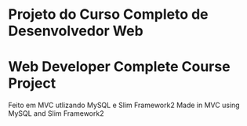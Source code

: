 # Projeto do Curso Completo de Desenvolvedor Web
# Web Developer Complete Course Project

Feito em MVC utlizando MySQL e Slim Framework2
Made in MVC using MySQL and Slim Framework2
